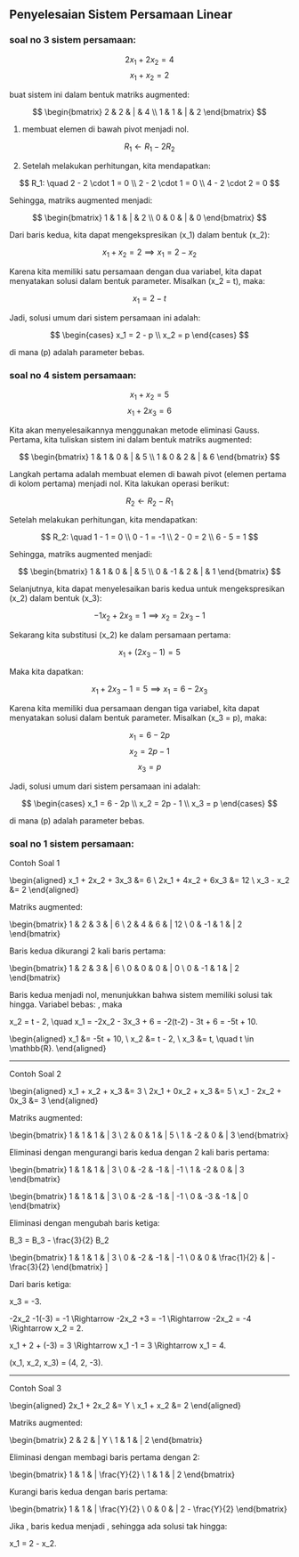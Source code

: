 ## Penyelesaian Sistem Persamaan Linear

### soal no 3 sistem persamaan:

$$
2x_1 + 2x_2 = 4
$$
$$
x_1 + x_2 = 2
$$

buat sistem ini dalam bentuk matriks augmented:

$$
\begin{bmatrix}
2 & 2 & | & 4 \\
1 & 1 & | & 2
\end{bmatrix}
$$

1. membuat elemen di bawah pivot menjadi nol. 

$$
R_1 \leftarrow R_1 - 2R_2
$$

2. Setelah melakukan perhitungan, kita mendapatkan:

$$
R_1: \quad 2 - 2 \cdot 1 = 0 \\
2 - 2 \cdot 1 = 0 \\
4 - 2 \cdot 2 = 0
$$

Sehingga, matriks augmented menjadi:

$$
\begin{bmatrix}
1 & 1 & | & 2 \\
0 & 0 & | & 0
\end{bmatrix}
$$

Dari baris kedua, kita dapat mengekspresikan \(x_1\) dalam bentuk \(x_2\):

$$
x_1 + x_2 = 2 \implies x_1 = 2 - x_2
$$

Karena kita memiliki satu persamaan dengan dua variabel, kita dapat menyatakan solusi dalam bentuk parameter. Misalkan \(x_2 = t\), maka:

$$
x_1 = 2 - t
$$

Jadi, solusi umum dari sistem persamaan ini adalah:

$$
\begin{cases}
x_1 = 2 - p \\
x_2 = p
\end{cases}
$$

di mana \(p\) adalah parameter bebas.


### soal no 4 sistem persamaan:

$$
x_1 + x_2 = 5
$$
$$
x_1 + 2x_3 = 6
$$

Kita akan menyelesaikannya menggunakan metode eliminasi Gauss. Pertama, kita tuliskan sistem ini dalam bentuk matriks augmented:

$$
\begin{bmatrix}
1 & 1 & 0 & | & 5 \\
1 & 0 & 2 & | & 6
\end{bmatrix}
$$

Langkah pertama adalah membuat elemen di bawah pivot (elemen pertama di kolom pertama) menjadi nol. Kita lakukan operasi berikut:

$$
R_2 \leftarrow R_2 - R_1
$$

Setelah melakukan perhitungan, kita mendapatkan:

$$
R_2: \quad 1 - 1 = 0 \\
0 - 1 = -1 \\
2 - 0 = 2 \\
6 - 5 = 1
$$

Sehingga, matriks augmented menjadi:

$$
\begin{bmatrix}
1 & 1 & 0 & | & 5 \\
0 & -1 & 2 & | & 1
\end{bmatrix}
$$

Selanjutnya, kita dapat menyelesaikan baris kedua untuk mengekspresikan \(x_2\) dalam bentuk \(x_3\):

$$
-1x_2 + 2x_3 = 1 \implies x_2 = 2x_3 - 1
$$

Sekarang kita substitusi \(x_2\) ke dalam persamaan pertama:

$$
x_1 + (2x_3 - 1) = 5
$$

Maka kita dapatkan:

$$
x_1 + 2x_3 - 1 = 5 \implies x_1 = 6 - 2x_3
$$

Karena kita memiliki dua persamaan dengan tiga variabel, kita dapat menyatakan solusi dalam bentuk parameter. Misalkan \(x_3 = p\), maka:

$$
x_1 = 6 - 2p
$$
$$
x_2 = 2p - 1
$$
$$
x_3 = p
$$

Jadi, solusi umum dari sistem persamaan ini adalah:

$$
\begin{cases}
x_1 = 6 - 2p \\
x_2 = 2p - 1 \\
x_3 = p
\end{cases}
$$

di mana \(p\) adalah parameter bebas.


### soal no 1 sistem persamaan:


Contoh Soal 1

\begin{aligned}
x_1 + 2x_2 + 3x_3 &= 6 \\
2x_1 + 4x_2 + 6x_3 &= 12 \\
x_3 - x_2 &= 2
\end{aligned}

Matriks augmented:

\begin{bmatrix}
1 & 2 & 3 & | 6 \\
2 & 4 & 6 & | 12 \\
0 & -1 & 1 & | 2
\end{bmatrix}

Baris kedua dikurangi 2 kali baris pertama:

\begin{bmatrix}
1 & 2 & 3 & | 6 \\
0 & 0 & 0 & | 0 \\
0 & -1 & 1 & | 2
\end{bmatrix}

Baris kedua menjadi nol, menunjukkan bahwa sistem memiliki solusi tak hingga.
Variabel bebas: , maka

x_2 = t - 2, \quad x_1 = -2x_2 - 3x_3 + 6 = -2(t-2) - 3t + 6 = -5t + 10.

\begin{aligned}
x_1 &= -5t + 10, \\
x_2 &= t - 2, \\
x_3 &= t, \quad t \in \mathbb{R}.
\end{aligned}


---

Contoh Soal 2

\begin{aligned}
x_1 + x_2 + x_3 &= 3 \\
2x_1 + 0x_2 + x_3 &= 5 \\
x_1 - 2x_2 + 0x_3 &= 3
\end{aligned}

Matriks augmented:

\begin{bmatrix}
1 & 1 & 1 & | 3 \\
2 & 0 & 1 & | 5 \\
1 & -2 & 0 & | 3
\end{bmatrix}

Eliminasi dengan mengurangi baris kedua dengan 2 kali baris pertama:

\begin{bmatrix}
1 & 1 & 1 & | 3 \\
0 & -2 & -1 & | -1 \\
1 & -2 & 0 & | 3
\end{bmatrix}

\begin{bmatrix}
1 & 1 & 1 & | 3 \\
0 & -2 & -1 & | -1 \\
0 & -3 & -1 & | 0
\end{bmatrix}

Eliminasi dengan mengubah baris ketiga:

B_3 = B_3 - \frac{3}{2} B_2

\begin{bmatrix} 1 & 1 & 1 & | 3 \ 0 & -2 & -1 & | -1 \ 0 & 0 & \frac{1}{2} & | -\frac{3}{2} \end{bmatrix} ]

Dari baris ketiga:

x_3 = -3.

-2x_2 -1(-3) = -1 \Rightarrow -2x_2 +3 = -1 \Rightarrow -2x_2 = -4 \Rightarrow x_2 = 2.

x_1 + 2 + (-3) = 3 \Rightarrow x_1 -1 = 3 \Rightarrow x_1 = 4.

(x_1, x_2, x_3) = (4, 2, -3).


---

Contoh Soal 3

\begin{aligned}
2x_1 + 2x_2 &= Y \\
x_1 + x_2 &= 2
\end{aligned}

Matriks augmented:

\begin{bmatrix}
2 & 2 & | Y \\
1 & 1 & | 2
\end{bmatrix}

Eliminasi dengan membagi baris pertama dengan 2:

\begin{bmatrix}
1 & 1 & | \frac{Y}{2} \\
1 & 1 & | 2
\end{bmatrix}

Kurangi baris kedua dengan baris pertama:

\begin{bmatrix}
1 & 1 & | \frac{Y}{2} \\
0 & 0 & | 2 - \frac{Y}{2}
\end{bmatrix}

Jika , baris kedua menjadi , sehingga ada solusi tak hingga:

x_1 = 2 - x_2.